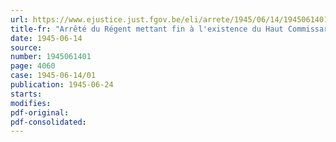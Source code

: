 ```yaml
---
url: https://www.ejustice.just.fgov.be/eli/arrete/1945/06/14/1945061401/justel
title-fr: "Arrêté du Régent mettant fin à l'existence du Haut Commissariat à la Défense de la population civile"
date: 1945-06-14
source:
number: 1945061401
page: 4060
case: 1945-06-14/01
publication: 1945-06-24
starts:
modifies:
pdf-original:
pdf-consolidated:
---
```


